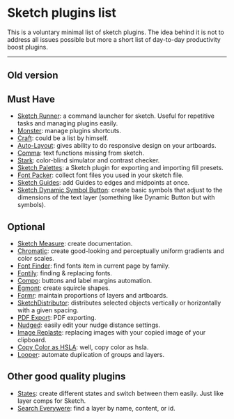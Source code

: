 # Sketch plugins list
This is a voluntary minimal list of sketch plugins. The idea behind it is not to address all issues possible but more a short list of day-to-day productivity boost plugins.


---
Old version
---
## Must Have
- [Sketch Runner](http://sketchrunner.com/): a command launcher for sketch. Useful for repetitive tasks and managing plugins easily.
- [Monster](https://github.com/PeachScript/sketch-plugin-monster): manage plugins shortcuts.
- [Craft](https://www.invisionapp.com/craft): could be a list by himself.
- [Auto-Layout](https://animaapp.github.io/): gives ability to do responsive design on your artboards.
- [Comma](https://github.com/margusholland/Comma): text functions missing from sketch.
- [Stark](http://getstark.co/): color-blind simulator and contrast checker.
- [Sketch Palettes](https://github.com/andrewfiorillo/sketch-palettes): a Sketch plugin for exporting and importing fill presets.
- [Font Packer](https://github.com/bigxixi/Font-Packer): collect font files you used in your sketch file.
- [Sketch Guides](https://github.com/luvmex/Sketch-Guides): add Guides to edges and midpoints at once.
- [Sketch Dynamic Symbol Button](https://github.com/herrkris/sketch-dynamic-symbol-button): create basic symbols that adjust to the dimensions of the text layer (something like Dynamic Button but with symbols).


## Optional
- [Sketch Measure](http://utom.design/measure/): create documentation.
- [Chromatic](https://github.com/petterheterjag/chromatic-sketch):  create good-looking and perceptually uniform gradients and color scales.
- [Font Finder](https://github.com/ukn530/FontFinder): find fonts item in current page by family.
- [Fontily](https://github.com/partyka1/Fontily): finding & replacing fonts.
- [Compo](https://github.com/romashamin/compo-sketch): buttons and label margins automation.
- [Egmont](https://github.com/interfacemarket/Egmont-plugin): create squircle shapes.
- [Formr](https://github.com/lessthanzero/Formr): maintain proportions of layers and artboards.
- [SketchDistributor](https://github.com/PEZ/SketchDistributor): distributes selected objects vertically or horizontally with a given spacing.
- [PDF Export](https://github.com/DWilliames/PDF-export-sketch-plugin): PDF exporting.
- [Nudged](https://kevinwoodhouse.github.io/sketch-nudged/): easily edit your nudge distance settings.
- [Image Replaste](https://github.com/mheesakkers/sketch-image-replaste): replacing images with your copied image of your clipboard.
- [Copy Color as HSLA](https://github.com/peterwooley/copy-color-as-hsla): well, copy color as hsla.
- [Looper](http://www.sureskumar.com/looper/): automate duplication of groups and layers.


## Other good quality plugins
- [States](http://states.design/): create different states and switch between them easily. Just like layer comps for Sketch.
- [Search Everywere](https://github.com/MrPeak/sketch-search-everywhere): find a layer by name, content, or id.
